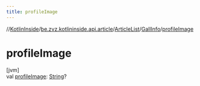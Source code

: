 ```yaml
---
title: profileImage
---
```

//[KotlinInside](../../../../index.html)/[be.zvz.kotlininside.api.article](../../index.html)/[ArticleList](../index.html)/[GallInfo](index.html)/[profileImage](profile-image.html)



# profileImage



[jvm]\
val [profileImage](profile-image.html): [String](https://kotlinlang.org/api/latest/jvm/stdlib/kotlin/-string/index.html)?




